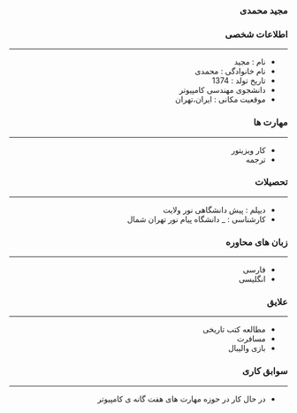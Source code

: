 <style type="text/css">
body{
 direction:rtl;
}
</style>
### مجید محمدی

### اطلاعات شخصی

---
+ نام : مجید
+ نام خانوادگی : محمدی
+ تاریخ تولد : 1374
+ دانشجوی مهندسی کامپیوتر 
+ موقعیت مکانی : ایران،تهران


### مهارت ها

---
+ کار ویزیتور 
+ ترجمه

### تحصیلات

---
+ دیپلم : پیش دانشگاهی نور ولایت
+ کارشناسی : 
_ دانشگاه پیام نور تهران شمال 

### زبان های محاوره

---
+ فارسی
+ انگلیسی

### علایق

--- 
+ مطالعه کتب تاریخی
+ مسافرت
+ بازی والیبال

### سوابق کاری

---
+ در حال کار در حوزه مهارت های هفت گانه ی کامپیوتر 


